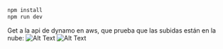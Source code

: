 
```bash
npm install
npm run dev

```
Get a la api de dynamo en aws, que prueba que las subidas están en la nube:
![Alt Text](Images/www.jpg)
![Alt Text](https://media.giphy.com/media/0FwuodgUhdsfYJErgx/giphy.gif)
